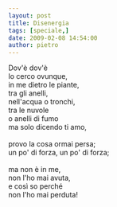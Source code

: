 ```yaml
---
layout: post
title: Disenergia
tags: [speciale,]
date: 2009-02-08 14:54:00
author: pietro
---
```

Dov'è dov'è<br/>lo cerco ovunque,<br/>in me dietro le piante,<br/>tra gli anelli,<br/>nell'acqua o tronchi,<br/>tra le nuvole<br/>o anelli di fumo<br/>ma solo dicendo ti amo,<br/><br/>provo la cosa ormai persa;<br/>un po' di forza, un po' di forza;<br/><br/>ma non è in me,<br/>non l'ho mai avuta,<br/>e così so perché<br/>non l'ho mai perduta!
